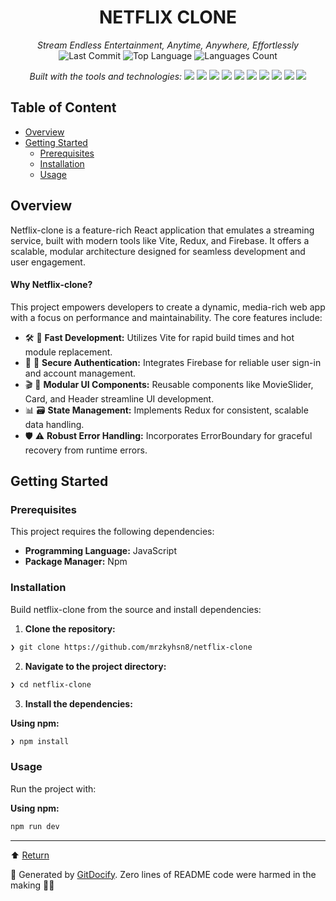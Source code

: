 <div align="center">

# NETFLIX CLONE
*Stream Endless Entertainment, Anytime, Anywhere, Effortlessly*
![Last Commit](https://img.shields.io/github/last-commit/mrzkyhsn8/netflix-clone) ![Top Language](https://img.shields.io/github/languages/top/mrzkyhsn8/netflix-clone) ![Languages Count](https://img.shields.io/github/languages/count/mrzkyhsn8/netflix-clone)

*Built with the tools and technologies:*
<img src="https://img.shields.io/badge/json-5E5C5C?style=for-the-badge&logo=json&logoColor=white" /> <img src="https://img.shields.io/badge/Markdown-000000?style=for-the-badge&logo=markdown&logoColor=white" /> <img src="https://img.shields.io/badge/npm-CB3837?style=for-the-badge&logo=npm&logoColor=white" /> <img src="https://img.shields.io/badge/firebase-ffca28?style=for-the-badge&logo=firebase&logoColor=black" /> <img src="https://img.shields.io/badge/JavaScript-323330?style=for-the-badge&logo=javascript&logoColor=F7DF1E" /> <img src="https://img.shields.io/badge/React-20232A?style=for-the-badge&logo=react&logoColor=61DAFB" /> <img src="https://img.shields.io/badge/Vite-B73BFE?style=for-the-badge&logo=vite&logoColor=FFD62E" /> <img src="https://img.shields.io/badge/eslint-3A33D1?style=for-the-badge&logo=eslint&logoColor=white" /> <img src="https://img.shields.io/badge/axios-671ddf?&style=for-the-badge&logo=axios&logoColor=white" /> <img src="https://img.shields.io/badge/styled--components-DB7093?style=for-the-badge&logo=styled-components&logoColor=white" />

</div>

## Table of Content
- [Overview](#overview)
- [Getting Started](#getting-started)
    - [Prerequisites](#prerequisites)
    - [Installation](#installation)
    - [Usage](#usage)


## Overview
Netflix-clone is a feature-rich React application that emulates a streaming service, built with modern tools like Vite, Redux, and Firebase. It offers a scalable, modular architecture designed for seamless development and user engagement.


#### Why Netflix-clone?

This project empowers developers to create a dynamic, media-rich web app with a focus on performance and maintainability. The core features include:

- 🛠️ 🚀 **Fast Development:** Utilizes Vite for rapid build times and hot module replacement.
- 🔐 🔑 **Secure Authentication:** Integrates Firebase for reliable user sign-in and account management.
- 🎬 🎥 **Modular UI Components:** Reusable components like MovieSlider, Card, and Header streamline UI development.
- 📊 🗃️ **State Management:** Implements Redux for consistent, scalable data handling.
- 🛡️ ⚠️ **Robust Error Handling:** Incorporates ErrorBoundary for graceful recovery from runtime errors.


## Getting Started
### Prerequisites
This project requires the following dependencies:

- **Programming Language:** JavaScript
- **Package Manager:** Npm

### Installation
Build netflix-clone from the source and install dependencies:

1. **Clone the repository:**
```bash
❯ git clone https://github.com/mrzkyhsn8/netflix-clone
```

2. **Navigate to the project directory:**
```bash
❯ cd netflix-clone
```

3. **Install the dependencies:**

**Using npm:**
```bash
❯ npm install
```

### Usage
Run the project with:

**Using npm:**
```bash
npm run dev
```

---
⬆ [Return](#netflix-clone)

🚀 Generated by [GitDocify](https://gitdocify.com). Zero lines of README code were harmed in the making 💁‍♂️